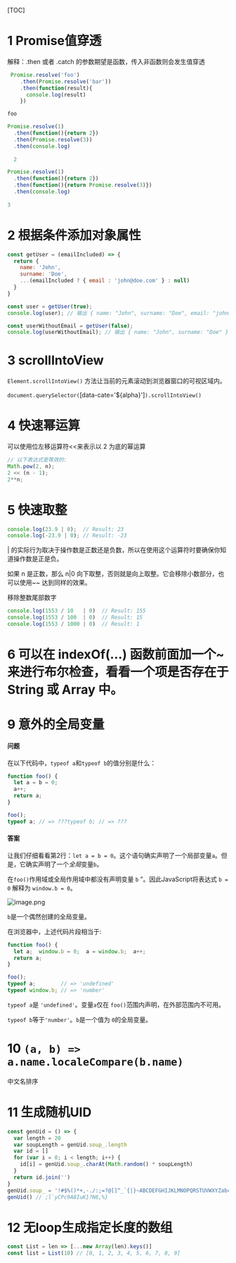 [TOC]



# 1 Promise值穿透

解释：.then 或者 .catch 的参数期望是函数，传入非函数则会发生值穿透

```js
 Promise.resolve('foo')
    .then(Promise.resolve('bar'))
    .then(function(result){
      console.log(result)
    })

foo
```
```js
Promise.resolve(1)
  .then(function(){return 2})
  .then(Promise.resolve(3))
  .then(console.log)
  
  2
```

```js
Promise.resolve(1)
  .then(function(){return 2})
  .then(function(){return Promise.resolve(3)})
  .then(console.log)
  
3
```



# 2 根据条件添加对象属性

```js
const getUser = (emailIncluded) => {
  return {
    name: 'John',
    surname: 'Doe',
    ...(emailIncluded ? { email : 'john@doe.com' } : null)
  }
}

const user = getUser(true);
console.log(user); // 输出 { name: "John", surname: "Doe", email: "john@doe.com" }

const userWithoutEmail = getUser(false);
console.log(userWithoutEmail); // 输出 { name: "John", surname: "Doe" }
```



# 3 scrollIntoView
`Element.scrollIntoView()` 方法让当前的元素滚动到浏览器窗口的可视区域内。

`document.querySelector(`[data-cate='${alpha}']`).scrollIntoView()`



# 4 快速幂运算
可以使用位左移运算符<<来表示以 2 为底的幂运算

```js
// 以下表达式是等效的:
Math.pow(2, n);
2 << (n - 1);
2**n;
```



# 5 快速取整

```js
console.log(23.9 | 0);  // Result: 23
console.log(-23.9 | 0); // Result: -23
```
| 的实际行为取决于操作数是正数还是负数，所以在使用这个运算符时要确保你知道操作数是正是负。

如果 n 是正数，那么 n|0 向下取整，否则就是向上取整。它会移除小数部分，也可以使用~~ 达到同样的效果。



移除整数尾部数字
```js
console.log(1553 / 10   | 0)  // Result: 155
console.log(1553 / 100  | 0)  // Result: 15
console.log(1553 / 1000 | 0)  // Result: 1
```



# 6 可以在 indexOf(…) 函数前面加一个~ 来进行布尔检查，看看一个项是否存在于 String 或 Array 中。



# 9 意外的全局变量

#### 问题

在以下代码中，`typeof a`和`typeof b`的值分别是什么：

```js
function foo() {
  let a = b = 0;
  a++;
  return a;
}

foo();
typeof a; // => ???typeof b; // => ???
```

#### 答案

让我们仔细看看第2行：`let a = b = 0`。这个语句确实声明了一个局部变量`a`。但是，它确实声明了一个*全局*变量`b`。

在`foo()`作用域或全局作用域中都没有声明变量 `b` ”。因此JavaScript将表达式 `b = 0` 解释为 `window.b = 0`。

![image.png](https://user-gold-cdn.xitu.io/2019/11/3/16e3029e3d0539ec?imageView2/0/w/1280/h/960/format/webp/ignore-error/1)



`b`是一个偶然创建的全局变量。

在浏览器中，上述代码片段相当于:

```js
function foo() {
  let a;  window.b = 0;  a = window.b;  a++;
  return a;
}

foo();
typeof a;        // => 'undefined'
typeof window.b; // => 'number'
```

`typeof a`是 `'undefined'`。变量`a`仅在 `foo()`范围内声明，在外部范围内不可用。

`typeof b`等于`'number'`。`b`是一个值为 `0`的全局变量。



# 10 `(a, b) => a.name.localeCompare(b.name)` 

中文名排序



# 11 生成随机UID

```js
const genUid = () => {
  var length = 20
  var soupLength = genUid.soup_.length
  var id = []
  for (var i = 0; i < length; i++) {
    id[i] = genUid.soup_.charAt(Math.random() * soupLength)
  }
  return id.join('')
}
genUid.soup_ = '!#$%()*+,-./:;=?@[]^_`{|}~ABCDEFGHIJKLMNOPQRSTUVWXYZabcdefghijklmnopqrstuvwxyz0123456789'
genUid() // ;l`yCPc9A8IuK}?N6,%}

```



# 12 无loop生成指定长度的数组

```js
const List = len => [...new Array(len).keys()]
const list = List(10) // [0, 1, 2, 3, 4, 5, 6, 7, 8, 9]
```

